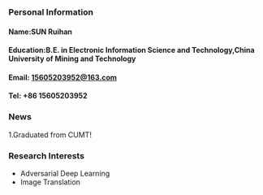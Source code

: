 ### Personal Information
#### Name:SUN Ruihan
#### Education:B.E. in Electronic Information Science and Technology,China University of Mining and Technology  
#### Email: 15605203952@163.com
#### Tel: +86 15605203952


### News
1.Graduated from CUMT!

### Research Interests
- Adversarial Deep Learning
- Image Translation
